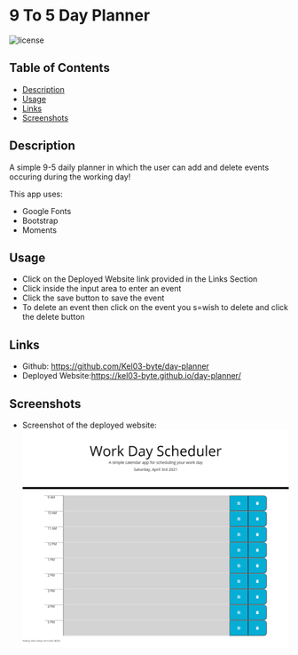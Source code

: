 # 9 To 5 Day Planner

![license](https://img.shields.io/badge/License-MIT-blue.svg)

## Table of Contents

- [Description](#description)
- [Usage](#usage)
- [Links](#links)
- [Screenshots](#screenshots)

## Description

A simple 9-5 daily planner in which the user can add and delete events occuring during the working day!

This app uses:
* Google Fonts
* Bootstrap
* Moments

## Usage

* Click on the Deployed Website link provided in the Links Section
* Click inside the input area to enter an event
* Click the save button to save the event
* To delete an event then click on the event you s=wish to delete and click the delete button

## Links

* Github: https://github.com/Kel03-byte/day-planner
* Deployed Website:https://kel03-byte.github.io/day-planner/

## Screenshots

* Screenshot of the deployed website:![Screenshot](/assets/screenshots/screenshot.png)